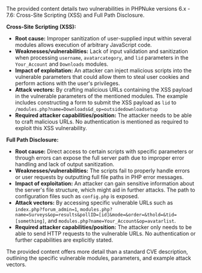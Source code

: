 The provided content details two vulnerabilities in PHPNuke versions 6.x - 7.6: Cross-Site Scripting (XSS) and Full Path Disclosure.

**Cross-Site Scripting (XSS):**

*   **Root cause:**  Improper sanitization of user-supplied input within several modules allows execution of arbitrary JavaScript code.
*   **Weaknesses/vulnerabilities:** Lack of input validation and sanitization when processing `username`, `avatarcategory`, and `lid` parameters in the `Your_Account` and `Downloads` modules.
*   **Impact of exploitation:** An attacker can inject malicious scripts into the vulnerable parameters that could allow them to steal user cookies and perform actions with the user's privileges.
*   **Attack vectors:** By crafting malicious URLs containing the XSS payload in the vulnerable parameters of the mentioned modules. The example includes constructing a form to submit the XSS payload as `lid` to `/modules.php?name=Downloads&d_op=outsidedownloadsetup`
*   **Required attacker capabilities/position:** The attacker needs to be able to craft malicious URLs. No authentication is mentioned as required to exploit this XSS vulnerability.

**Full Path Disclosure:**

*   **Root cause:** Direct access to certain scripts with specific parameters or through errors can expose the full server path due to improper error handling and lack of output sanitization.
*   **Weaknesses/vulnerabilities:**  The scripts fail to properly handle errors or user requests by outputting full file paths in PHP error messages.
*   **Impact of exploitation:** An attacker can gain sensitive information about the server's file structure, which might aid in further attacks. The path to configuration files such as `config.php` is exposed.
*   **Attack vectors:** By accessing specific vulnerable URLs such as `index.php?forum_admin=1`, `modules.php?name=Surveys&op=results&pollID=[id]&mode=&order=&thold=&tid=[something]`, and `modules.php?name=Your_Account&op=avatarlist`.
*   **Required attacker capabilities/position:** The attacker only needs to be able to send HTTP requests to the vulnerable URLs. No authentication or further capabilities are explicitly stated.

The provided content offers more detail than a standard CVE description, outlining the specific vulnerable modules, parameters, and example attack vectors.